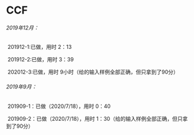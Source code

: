# CCF
###### 2019年12月：

​	201912-1:已做，用时 2：13

​	201912-2:已做，用时 3：39

​	202012-3:已做，用时 9小时（给的输入样例全部正确，但只拿到了90分）



###### 2019年9月：

​	201909-1：已做（2020/7/18），用时 0：40

​	201909-2：已做（2020/7/18），用时 1：30（给的输入样例全部正确，但只拿到了90分）







